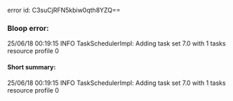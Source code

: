 error id: C3suCjRFN5kbiw0qth8YZQ==
### Bloop error:

25/06/18 00:19:15 INFO TaskSchedulerImpl: Adding task set 7.0 with 1 tasks resource profile 0
#### Short summary: 

25/06/18 00:19:15 INFO TaskSchedulerImpl: Adding task set 7.0 with 1 tasks resource profile 0